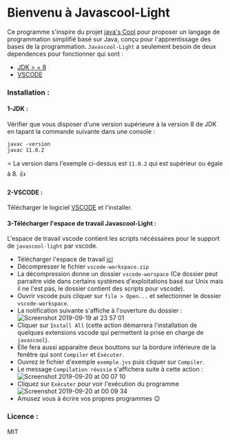 # Bienvenu à Javascool-Light
Ce programme s'inspire du projet [java's Cool](javascool.gforge.inria.fr) pour proposer un langage de programmation simplifié basé sur Java, conçu pour l'apprentissage des bases de la programmation.
`Javascool-Light` a seulement besoin de deux dependences pour fonctionner qui sont :
 - [JDK > = 8](http://openjdk.java.net/install/)
 - [VSCODE](https://code.visualstudio.com/)
### Installation :
#### 1-JDK :
 Vérifier que vous disposer d'une version supérieure à la version 8 de JDK en tapant la commande suivante dans une console :
 ```
javac -version
javac 11.0.2
```
 :star: La version dans l'exemple ci-dessus est `11.0.2` qui est supérieur ou égale à 8. :thumbsup:
#### 2-VSCODE :
Télécharger le logiciel [VSCODE](https://code.visualstudio.com) et l'installer.
#### 3-Télécharger l'espace de travail Javascool-Light :
L'espace de travail vscode contient les scripts nécéssaires pour le support de `javascool-light` par vscode.
- Télécharger l'espace de travail [ici](https://github.com/Meshredded/javascool-light/blob/vs-tasks-version/vscode-workspace.zip)
- Décompresser le fichier `vscode-workspace.zip`
- La décompression donne un dossier `vscode-worspace` (Ce dossier peut parraitre vide dans certains systèmes d'exploitations basé sur Unix mais il ne l'est pas, le dossier contient des scripts pour vscode).
- Ouvrir vscode puis cliquer sur `file > Open...` et selectionner le dossier `vscode-workspace`.
- La notification suivante s'affiche à l'ouverture du dossier :
![Screenshot 2019-09-19 at 23 57 01](https://user-images.githubusercontent.com/10856604/65284221-39bfca00-db39-11e9-9183-9f8479a92e54.png)
- Cliquer sur `Install All` (cette action démarrera l'installation de quelques extensions vscode qui permettent la prise en charge de `javascool`).
- Elle fera aussi apparaitre deux bouttons sur la bordure inférieure de la fenêtre qui sont `Compiler` et `Exécuter`.
- Ouvrez le fichier d'exemple `exemple.jvs` puis cliquer sur `Compiler`.
- Le message `Compilation réussie` s'affichera suite à cette action :
![Screenshot 2019-09-20 at 00 07 10](https://user-images.githubusercontent.com/10856604/65284718-b1422900-db3a-11e9-9205-a6c1248de1b0.png)
- Cliquez sur `Exécuter` pour voir l'exécution du programme
![Screenshot 2019-09-20 at 00 09 34](https://user-images.githubusercontent.com/10856604/65284791-f6665b00-db3a-11e9-878b-91ea3df8392c.png)
- Amusez vous à écrire vos propres programmes :wink:

### Licence :
MIT
